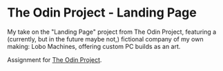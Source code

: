 # The Odin Project - Landing Page

My take on the "Landing Page" project from The Odin Project, featuring a (currently, but in the future maybe not,) fictional company of my own making: Lobo Machines, offering custom PC builds as an art.

Assignment for [The Odin Project](https://www.theodinproject.com).
